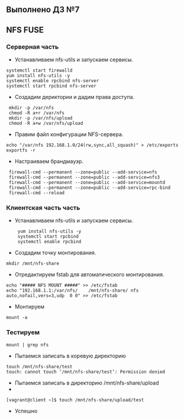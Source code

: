 ## Выполнено ДЗ №7

## NFS FUSE
 ### Серверная часть
  - Устанавливаем nfs-utils и запускаем сервисы.

  ````
 systemctl start firewalld
 yum install nfs-utils -y
 systemctl enable rpcbind nfs-server
 systemctl start rpcbind nfs-server
  ````

  - Создадим дериктории и дадим права доступа.

  ````
   mkdir -p /var/nfs
   chmod -R a+r /var/nfs
   mkdir -p /var/nfs/upload
   chmod -R a+w /var/nfs/upload
  ````

  - Правим файл конфигурации NFS-сервера.

  ````
  echo "/var/nfs 192.168.1.0/24(rw,sync,all_squash)" > /etc/exports
  exportfs -r
  ````

  - Настраиваем брандмауэр.

  ````
   firewall-cmd --permanent --zone=public --add-service=nfs
   firewall-cmd --permanent --zone=public --add-service=nfs3
   firewall-cmd --permanent --zone=public --add-service=mountd
   firewall-cmd --permanent --zone=public --add-service=rpc-bind
   firewall-cmd --reload
  ````

### Клиентская часть часть

- Устанавливаем nfs-utils и запускаем сервисы.

  ````
   yum install nfs-utils -y
   systemctl start rpcbind
   systemctl enable rpcbind
  ````
- Создадим точку монтирования.

 ````
 mkdir /mnt/nfs-share
 
````
  
  - Отредактируем fstab для автоматического монтирования.  

  ````
echo "##### NFS MOUNT #####" >> /etc/fstab
echo "192.168.1.1:/var/nfs/    /mnt/nfs-share/ nfs auto,nofail,vers=3,udp  0 0" >> /etc/fstab
  
````

  - Монтируем

  ````
  mount -a
  
````

### Тестируем

  ````
  mount | grep nfs
  
````
  - Пытаемся записать в коревую директорию 

  ````
touch /mnt/nfs-share/test
touch: cannot touch ‘/mnt/nfs-share/test’: Permission denied
  
````

 - Пытаемся записать в директорию /mnt/nfs-share/upload
 - 
  ````
 [vagrant@client ~]$ touch /mnt/nfs-share/upload/test
  
````
 - Успешно
